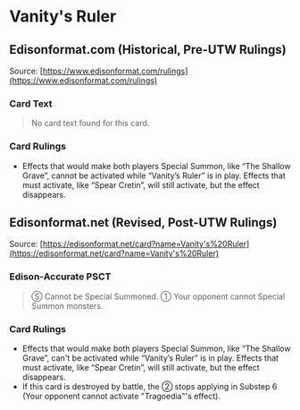# Vanity's Ruler

## Edisonformat.com (Historical, Pre-UTW Rulings)

Source: [https://www.edisonformat.com/rulings](https://www.edisonformat.com/rulings)

### Card Text

> No card text found for this card.

### Card Rulings

*   Effects that would make both players Special Summon, like “The Shallow Grave”, cannot be activated while “Vanity’s Ruler” is in play. Effects that must activate, like “Spear Cretin”, will still activate, but the effect disappears.

## Edisonformat.net (Revised, Post-UTW Rulings)

Source: [https://edisonformat.net/card?name=Vanity's%20Ruler](https://edisonformat.net/card?name=Vanity's%20Ruler)

### Edison-Accurate PSCT

> Ⓢ Cannot be Special Summoned.
> ① Your opponent cannot Special Summon monsters.

### Card Rulings

*   Effects that would make both players Special Summon, like “The Shallow Grave”, can't be activated while “Vanity’s Ruler” is in play. Effects that must activate, like “Spear Cretin”, will still activate, but the effect disappears.
*   If this card is destroyed by battle, the ② stops applying in Substep 6 (Your opponent cannot activate "Tragoedia"'s effect).
            